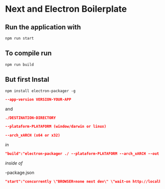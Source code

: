 <h1>Next and Electron Boilerplate</h1>

<h2>Run the application with</h2>

```
npm run start
```
<h2>To compile run</h2>

```
npm run build
```
<h2>But first Instal</h2>

```
npm install electron-packager -g
```


```json
--app-version VERSION-YOUR-APP
```
and

```json
./DESTINATION-DIRECTORY
```

```json
--plataform-PLATAFORM (window/darwin or linux)
```

```json
--arch_xARCH (x64 or x32)
```
*in*

```json
"build":"electron-packager ./ --plataform-PLATAFORM --arch_xARCH --out ./DESTINATION-DIRECTORY --app-version VERSION-YOUR-APP --overwrite" 
```
*inside of* 

-package.json

```json
"start":"concurrently \"BROWSER=none next dev\" \"wait-on http://localhost:3000 && electron .\"" 
```